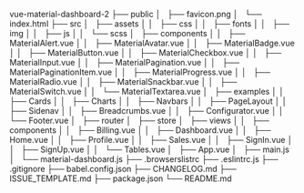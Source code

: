 
vue-material-dashboard-2
    ├── public
    │   ├── favicon.png
    │   └── index.html
    ├── src
    │   ├── assets
    │   │   ├── css
    │   │   ├── fonts
    │   │   ├── img
    │   │   ├── js
    │   │   └── scss
    │   ├── components
    │   │   ├── MaterialAlert.vue
    │   │   ├── MaterialAvatar.vue
    │   │   ├── MaterialBadge.vue
    │   │   ├── MaterialButton.vue
    │   │   ├── MaterialCheckbox.vue
    │   │   ├── MaterialInput.vue
    │   │   ├── MaterialPagination.vue
    │   │   ├── MaterialPaginationItem.vue
    │   │   ├── MaterialProgress.vue
    │   │   ├── MaterialRadio.vue
    │   │   ├── MaterialSnackbar.vue
    │   │   ├── MaterialSwitch.vue
    │   │   └── MaterialTextarea.vue
    │   ├── examples
    │   │   ├── Cards
    │   │   ├── Charts
    │   │   ├── Navbars
    │   │   ├── PageLayout
    │   │   ├── Sidenav
    │   │   ├── Breadcrumbs.vue
    │   │   ├── Configurator.vue
    │   │   └── Footer.vue
    │   ├── router
    │   ├── store
    │   ├── views
    │   │   ├── components
    │   │   ├── Billing.vue
    │   │   ├── Dashboard.vue
    │   │   ├── Home.vue
    │   │   ├── Profile.vue
    │   │   ├── Sales.vue
    │   │   ├── SignIn.vue
    │   │   ├── SignUp.vue
    │   │   └── Tables.vue
    │   ├── App.vue
    │   ├── main.js
    │   └── material-dashboard.js
    ├── .browserslistrc
    ├── .eslintrc.js
    ├── .gitignore
    ├── babel.config.json
    ├── CHANGELOG.md
    ├── ISSUE_TEMPLATE.md
    ├── package.json
    └── README.md
```

